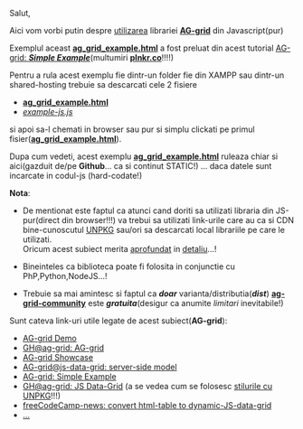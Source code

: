 Salut,

Aici vom vorbi putin despre [utilizarea](https://stefanache.github.io/MFP-ANAF-RO/js_scripts/AG_data_grid_custom/ag_grid_example.html) librariei [**AG-grid**](https://www.ag-grid.com/javascript-data-grid/getting-started/) din Javascript(pur)

Exemplul aceast [**ag_grid_example.html**](https://stefanache.github.io/MFP-ANAF-RO/js_scripts/AG_data_grid_custom/ag_grid_example.html) a fost preluat din acest tutorial [AG-grid: ***Simple Example***](https://plnkr.co/edit/yqQ68TqxF5KPjwH6PXS7?preview)(multumiri [**plnkr.co**](https://www.google.com/search?q=plnkr+unpkg+ag-grid-community&sca_esv=813765718ccf2407&rlz=1C1CHBF_enRO1132RO1132&biw=1920&bih=911&sxsrf=AE3TifN-8-dl_byq9IfUaVk2hAeeupVxEw%3A1749550886624&ei=JgdIaI7tJaSJ7NYPz8f1KQ&ved=0ahUKEwiOmPT40OaNAxWkBNsEHc9jPQUQ4dUDCBA&uact=5&oq=plnkr+unpkg+ag-grid-community&gs_lp=Egxnd3Mtd2l6LXNlcnAiHXBsbmtyIHVucGtnIGFnLWdyaWQtY29tbXVuaXR5MgUQABjvBTIFEAAY7wUyBRAAGO8FMgUQABjvBTIFEAAY7wVInT5QAFjGO3AAeACQAQCYAa8BoAHmDqoBBDAuMTS4AQPIAQD4AQH4AQKYAg6gAoYPwgIEECMYJ8ICCBAAGIAEGKIEwgIFECEYoAGYAwCSBwQwLjE0oAeUKrIHBDAuMTS4B4YPwgcEMS4xM8gHFg&sclient=gws-wiz-serp)!!!!)

Pentru a rula acest exemplu fie dintr-un folder fie din XAMPP sau dintr-un shared-hosting trebuie sa descarcati cele 2 fisiere

 - [**ag_grid_example.html**](https://github.com/stefanache/MFP-ANAF-RO/blob/main/js_scripts/AG_data_grid_custom/ag_grid_example.html)
 - [*example-js.js*](https://github.com/stefanache/MFP-ANAF-RO/blob/main/js_scripts/AG_data_grid_custom/example-js.js)

si apoi sa-l chemati in browser sau pur si simplu clickati pe primul fisier([**ag_grid_example.html**](https://github.com/stefanache/MFP-ANAF-RO/blob/main/js_scripts/AG_data_grid_custom/ag_grid_example.html)).

Dupa cum vedeti, acest exemplu [**ag_grid_example.html**](https://stefanache.github.io/MFP-ANAF-RO/js_scripts/AG_data_grid_custom/ag_grid_example.html)  ruleaza chiar si aici(gazduit de/pe **Github**... ca si continut STATIC!) ... daca datele sunt incarcate in codul-js (hard-codate!)

**Nota**: 

 - De mentionat este faptul ca atunci cand doriti sa utilizati libraria din JS-pur(direct din browser!!!) va trebui sa utilizati link-urile care au ca si CDN bine-cunoscutul [UNPKG](https://unpkg.com/) sau/ori sa descarcati local librariile pe care le utilizati.
<br/>Oricum acest subiect merita [aprofundat](https://www.google.com/search?q=ag-grid+unpkg&rlz=1C1CHBF_enRO1132RO1132&oq=ag-grid+unpkg&gs_lcrp=EgZjaHJvbWUyBggAEEUYOTIGCAEQRRhAMggIAhAAGBYYHjIICAMQABgWGB4yCggEEAAYgAQYogQyBwgFEAAY7wUyCggGEAAYgAQYogQyBggHEEUYPNIBCTg1NTZqMGoxNagCCLACAfEF9qoap44L5Eo&sourceid=chrome&ie=UTF-8) in [detaliu](https://www.google.com/search?q=unpkg+ag-grid-community%2Fdist%2Fag-grid-community.min.js&rlz=1C1CHBF_enRO1132RO1132&oq=unpkg+ag-grid-community%2Fdist%2Fag-grid-community.min.js&gs_lcrp=EgZjaHJvbWUyBggAEEUYOTIHCAEQABjvBTIKCAIQABiABBiiBDIHCAMQABjvBTIHCAQQABjvBdIBCTY5MDhqMGoxNagCCLACAfEFWJIPOWNtYdzxBViSDzljbWHc&sourceid=chrome&ie=UTF-8)...!

- Bineinteles ca biblioteca poate fi folosita in conjunctie cu PhP,Python,NodeJS...!

- Trebuie sa mai amintesc si faptul  ca ***doar*** varianta/distributia(***dist***) [**ag-grid-community**](https://app.unpkg.com/ag-grid-community@27.0.0/files/README.md) este ***gratuita***(desigur ca anumite *limitari* inevitabile!)

Sunt cateva link-uri utile legate de acest subiect(**AG-grid**):

- [AG-grid Demo](https://www.ag-grid.com/example/)
- [GH@ag-grid: AG-grid](https://github.com/ag-grid/ag-grid?tab=readme-ov-file)
- [AG-grid Showcase](https://blog.ag-grid.com/showcase/)
- [AG-grid@js-data-grid: server-side model](https://www.ag-grid.com/javascript-data-grid/server-side-model/)
- [AG-grid: Simple Example](https://plnkr.co/edit/yqQ68TqxF5KPjwH6PXS7?preview)
- [GH@ag-grid: JS Data-Grid](https://github.com/ag-grid/javascript-data-grid) (a se vedea cum se folosesc [stilurile cu UNPKG](https://www.google.com/search?sca_esv=813765718ccf2407&rlz=1C1CHBF_enRO1132RO1132&sxsrf=AE3TifMz05_Omxf3LZXCJPHwVazA1RNCAQ:1749549651641&q=unpkg+ag-grid-community/dist/ag-grid-community.min.js&udm=2&fbs=AIIjpHxX5k-tONtMCu8aDeA7E5WMgPpqESqQJ8D8h14C0qlfgYiXp5Upp642AwoN0y0DsUelfswrc8HsWAkbr59S7oGq2DFzpOi2W3YRR9VW_VuqVHzX3wgnVtSmlkc6hly8y-g3rC5FpG3ypRDv72_YGwR1TG1S_L4ZIFNMsp2d5_s98rcuf_uK7PpbYZO6i62sevDEa6J1t-pLb2A9ODOX2HEyZ16ieA&sa=X&ved=2ahUKEwi_5IKszOaNAxVUSvEDHbLfGMIQtKgLegQIEhAB&biw=1920&bih=911&dpr=1)!!!)
- [freeCodeCamp-news: convert html-table to dynamic-JS-data-grid](https://www.freecodecamp.org/news/convert-html-table-to-dynamic-javascript-data-grid/)
- [...](https://www.google.com/search?q=plnkr+unpkg+ag-grid-community&sca_esv=813765718ccf2407&rlz=1C1CHBF_enRO1132RO1132&biw=1920&bih=911&sxsrf=AE3TifN-8-dl_byq9IfUaVk2hAeeupVxEw%3A1749550886624&ei=JgdIaI7tJaSJ7NYPz8f1KQ&ved=0ahUKEwiOmPT40OaNAxWkBNsEHc9jPQUQ4dUDCBA&uact=5&oq=plnkr+unpkg+ag-grid-community&gs_lp=Egxnd3Mtd2l6LXNlcnAiHXBsbmtyIHVucGtnIGFnLWdyaWQtY29tbXVuaXR5MgUQABjvBTIFEAAY7wUyBRAAGO8FMgUQABjvBTIFEAAY7wVInT5QAFjGO3AAeACQAQCYAa8BoAHmDqoBBDAuMTS4AQPIAQD4AQH4AQKYAg6gAoYPwgIEECMYJ8ICCBAAGIAEGKIEwgIFECEYoAGYAwCSBwQwLjE0oAeUKrIHBDAuMTS4B4YPwgcEMS4xM8gHFg&sclient=gws-wiz-serp)


